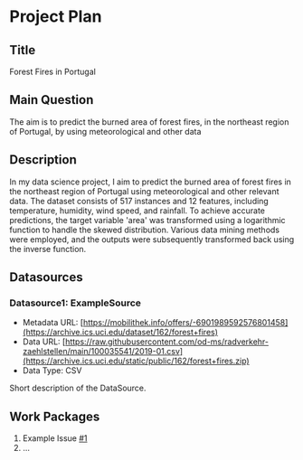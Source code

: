 # Project Plan

## Title
<!-- Give your project a short title. -->
Forest Fires in Portugal

## Main Question

<!-- Think about one main question you want to answer based on the data. -->
The aim is to predict the burned area of forest fires, in the northeast region of Portugal, by using meteorological and other data

## Description

<!-- Describe your data science project in max. 200 words. Consider writing about why and how you attempt it. -->
In my data science project, I aim to predict the burned area of forest fires in the northeast region of Portugal using meteorological and other relevant data. The dataset consists of 517 instances and 12 features, including temperature, humidity, wind speed, and rainfall. To achieve accurate predictions, the target variable 'area' was transformed using a logarithmic function to handle the skewed distribution. Various data mining methods were employed, and the outputs were subsequently transformed back using the inverse function.

## Datasources

<!-- Describe each datasources you plan to use in a section. Use the prefic "DatasourceX" where X is the id of the datasource. -->

### Datasource1: ExampleSource
* Metadata URL: [https://mobilithek.info/offers/-6901989592576801458](https://archive.ics.uci.edu/dataset/162/forest+fires)
* Data URL: [https://raw.githubusercontent.com/od-ms/radverkehr-zaehlstellen/main/100035541/2019-01.csv](https://archive.ics.uci.edu/static/public/162/forest+fires.zip)
* Data Type: CSV

Short description of the DataSource.

## Work Packages

<!-- List of work packages ordered sequentially, each pointing to an issue with more details. -->

1. Example Issue [#1][i1]
2. ...

[i1]: https://github.com/jvalue/made-template/issues/1
